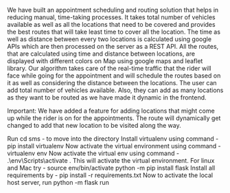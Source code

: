 We have built an appointment scheduling and routing solution that helps in reducing manual, time-taking processes. It takes total number of vehicles available as well as all the locations that need to be covered and provides the best routes that will take least time to cover all the location.
The time as well as distance between every two locations is calculated using google APIs which are then processed on the server as a REST API.
All the routes, that are calculated using time and distance between locations, are displayed with different colors on Map using google maps and leaflet library.
Our algorithm takes care of the real-time traffic that the rider will face while going for the appointment and will schedule the routes based on it as well as considering the distance between the locations. 
The user can add total number of vehicles available. Also, they can add as many locations as they want to be routed as we have made it dynamic in the frontend.

Important:
We have added a feature for adding locations that might come up while the rider is on for the appointments.  The route will dynamically get changed to add that new location to be visited along the way. 


Run cd sms - to move into the directory
Install virtualenv using command - pip install virtualenv
Now activate the virtual environment using command - virtualenv env
Now activate the virtual env using command - .\env\Scripts\activate . This will activate the virtual environment. For linux and Mac try - source env/bin/activate
python -m pip install flask
Install all requirements by - pip install -r requirements.txt
Now to activate the local host server, run python -m flask run
